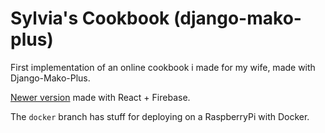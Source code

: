 # Sylvia's Cookbook (django-mako-plus)

First implementation of an online cookbook i made for my wife, made with Django-Mako-Plus.

[Newer version](https://github.com/dbusteed/cookbook) made with React + Firebase.

The `docker` branch has stuff for deploying on a RaspberryPi with Docker.
